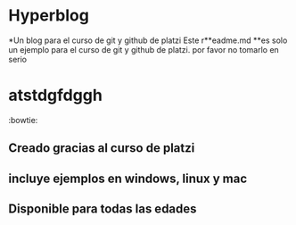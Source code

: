 # Hyperblog
*Un blog para el curso de git y github de platzi
Este r**eadme.md **es solo un ejemplo para el curso de git y github de platzi. por favor no tomarlo en serio 
# atstdgfdggh
:bowtie:

## Creado gracias al curso de platzi

## incluye ejemplos en windows, linux y mac

## Disponible para todas las edades
